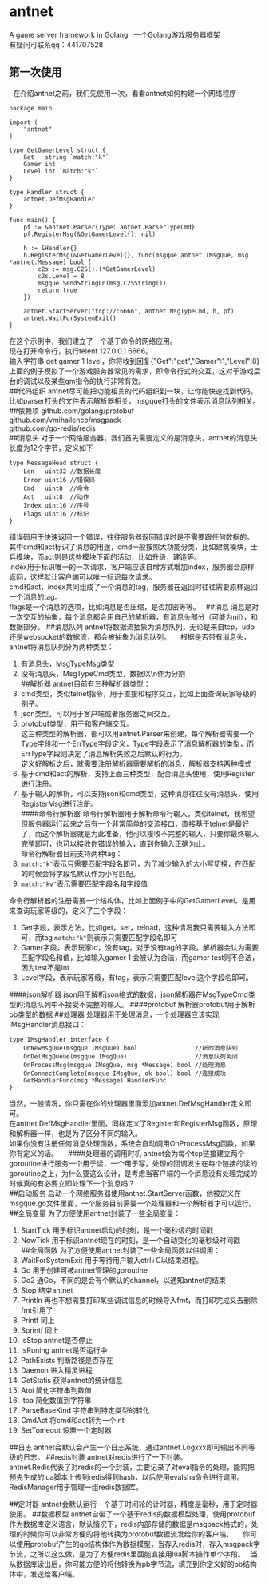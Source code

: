 # antnet
A game server framework in Golang    一个Golang游戏服务器框架     
有疑问可联系qq：441707528   
## 第一次使用
   在介绍antnet之前，我们先使用一次，看看antnet如何构建一个网络程序
```
package main

import (
	"antnet"
)

type GetGamerLevel struct {
	Get   string `match:"k"`
	Gamer int
	Level int `match:"k"`
}

type Handler struct {
	antnet.DefMsgHandler
}

func main() {
	pf := &antnet.Parser{Type: antnet.ParserTypeCmd}
	pf.RegisterMsg(&GetGamerLevel{}, nil)

	h := &Handler{}
	h.RegisterMsg(&GetGamerLevel{}, func(msgque antnet.IMsgQue, msg *antnet.Message) bool {
		c2s := msg.C2S().(*GetGamerLevel)
		c2s.Level = 8
		msgque.SendStringLn(msg.C2SString())
		return true
	})

	antnet.StartServer("tcp://:6666", antnet.MsgTypeCmd, h, pf)
	antnet.WaitForSystemExit()
}
```
在这个示例中，我们建立了一个基于命令的网络应用。  
现在打开命令行，执行telent 127.0.0.1 6666。  
输入字符串 get gamer 1 level，你将收到回复{"Get":"get","Gamer":1,"Level":8}  
上面的例子模拟了一个游戏服务器常见的需求，即命令行式的交互，这对于游戏后台的调试以及某些gm指令的执行非常有效。  
##代码组织
antnet尽可能把功能相关的代码组织到一块，让你能快速找到代码，比如parser打头的文件表示解析器相关，msgque打头的文件表示消息队列相关。
##依赖项
github.com/golang/protobuf   
github.com/vmihailenco/msgpack   
github.com/go-redis/redis   
##消息头
对于一个网络服务器，我们首先需要定义的是消息头，antnet的消息头长度为12个字节，定义如下
```
type MessageHead struct {
	Len   uint32 //数据长度
	Error uint16 //错误码
	Cmd   uint8  //命令
	Act   uint8  //动作
	Index uint16 //序号
	Flags uint16 //标记
}
```
错误码用于快速返回一个错误，往往服务器返回错误时是不需要跟任何数据的。  
其中cmd和act标识了消息的用途，cmd一般按照大功能分类，比如建筑模块，士兵模块，而act则是这些模块下面的活动，比如升级，建造等。  
index用于标识唯一的一次请求，客户端应该自增方式增加index，服务器会原样返回，这样就让客户端可以唯一标识每次请求。  
cmd和act，index共同组成了一个消息的tag，服务器在返回时往往需要原样返回一个消息的tag。  
flags是一个消息的选项，比如消息是否压缩，是否加密等等。   
##消息
消息是对一次交互的抽象，每个消息都会用自己的解析器，有消息头部分（可能为nil），和数据部分。
##消息队列
antnet将数据流抽象为消息队列，无论是来自tcp，udp还是websocket的数据流，都会被抽象为消息队列。    
根据是否带有消息头，antnet将消息队列分为两种类型：        
1. 有消息头，MsgTypeMsg类型     
2. 没有消息头，MsgTypeCmd类型，数据以\n作为分割     
##解析器
antnet目前有三种解析器类型：  
1. cmd类型，类似telnet指令，用于直接和程序交互，比如上面查询玩家等级的例子。  
2. json类型，可以用于客户端或者服务器之间交互。  
3. protobuf类型，用于和客户端交互。   
这三种类型的解析器，都可以用antnet.Parser来创建，每个解析器需要一个Type字段和一个ErrType字段定义，Type字段表示了消息解析器的类型，而ErrType字段则决定了消息解析失败之后默认的行为。     
定义好解析之后，就需要注册解析器需要解析的消息，解析器支持两种模式：  
1. 基于cmd和act的解析，支持上面三种类型，配合消息头使用，使用Register进行注册。  
2. 基于输入的解析，可以支持json和cmd类型，这种消息往往没有消息头，使用RegisterMsg进行注册。  
####命令行解析器
命令行解析器用于解析命令行输入，类似telnet，我希望但服务器运行起来之后有一个非常简单的交流接口，直接基于telnet是最好了，而这个解析器就是为此准备，他可以接收不完整的输入，只要你最终输入完整即可，也可以接收你错误的输入，直到你输入正确为止。    
命令行解析器目前支持两种tag：   
1. `match:"k"`表示只需要匹配字段名即可，为了减少输入的大小写切换，在匹配的时候会将字段名默认作为小写匹配。    
2. `match:"kv"`表示需要匹配字段名和字段值   
     
命令行解析器的注册需要一个结构体，比如上面例子中的GetGamerLevel，是用来查询玩家等级的，定义了三个字段：    
1. Get字段，表示方法，比如get，set，reload，这种情况我只需要输入方法即可，而tag `match:"k"`则表示只需要匹配字段名即可   
2. Gamer字段，表示玩家id，没有tag，对于没有tag的字段，解析器会认为需要匹配字段名和值，比如输入gamer 1 会被认为合法，而gamer test则不合法，因为test不是int   
3. Level字段，表示玩家等级，有tag，表示只需要匹配level这个字段名即可。    

####json解析器
json用于解析json格式的数据，json解析器在MsgTypeCmd类型的消息队列中不接受不完整的输入。
####protobuf
解析器protobuf用于解析pb类型的数据
##处理器
处理器用于处理消息，一个处理器应该实现IMsgHandler消息接口：
```
type IMsgHandler interface {
	OnNewMsgQue(msgque IMsgQue) bool                //新的消息队列
	OnDelMsgQueue(msgque IMsgQue)                   //消息队列关闭
	OnProcessMsg(msgque IMsgQue, msg *Message) bool //处理消息
	OnConnectComplete(msgque IMsgQue, ok bool) bool //连接成功
	GetHandlerFunc(msg *Message) HandlerFunc
}
```

当然，一般情况，你只需在你的处理器里面添加antnet.DefMsgHandler定义即可。  
在antnet.DefMsgHandler里面，同样定义了Register和RegisterMsg函数，原理和解析器一样，也是为了区分不同的输入。   
如果你没有注册任何消息处理函数，系统会自动调用OnProcessMsg函数，如果你有定义的话。    
####处理器的调用时机
antnet会为每个tcp链接建立两个goroutine进行服务一个用于读，一个用于写，处理的回调发生在每个链接的读的goroutine之上，为什么要这么设计，是考虑当客户端的一个消息没有处理完成的时候真的有必要立即处理下一个消息吗？  
##启动服务
启动一个网络服务器使用antnet.StartServer函数，他被定义在msgque.go文件里面，一个服务目前需要一个处理器和一个解析器才可以运行。
##全局变量
为了方便使用antnet封装了一些全局变量：  
1. StartTick 用于标识antnet启动的时刻，是一个毫秒级的时间戳    
2. NowTick 用于标识antnet现在的时刻，是一个自动变化的毫秒级时间戳  
##全局函数
为了方便使用antnet封装了一些全局函数以供调用：  
1. WaitForSystemExit 用于等待用户输入ctrl+C以结束进程。  
2. Go 用于创建可被antnet管理的goroutine  
2. Go2 通Go，不同的是会有个默认的channel，以通知antnet的结束  
3. Stop 结束antnet  
4. Println 再也不想需要打印某些调试信息的时候导入fmt，而打印完成又去删除fmt引用了  
5. Printf 同上  
6. Sprintf 同上  
7. IsStop antnet是否停止  
8. IsRuning antnet是否运行中  
9. PathExists 判断路径是否存在  
10. Daemon 进入精灵进程  
11. GetStatis 获得antnet的统计信息  
12. Atoi 简化字符串到数值  
13. Itoa 简化数值到字符串  
14. ParseBaseKind 字符串到特定类型的转化  
15. CmdAct 将cmd和act转为一个int   
16. SetTomeout 设置一个定时器

##日志
antnet会默认会产生一个日志系统，通过antnet.Logxxx即可输出不同等级的日志。
##redis封装
antnet对redis进行了一下封装。   
antnet.Redis代表了对redis的一个封装，主要记录了对eval指令的处理，能购把预先生成的lua脚本上传到redis得到hash，以后使用evalsha命令进行调用。
RedisManager用于管理一组redis数据库。   

##定时器
antnet会默认运行一个基于时间轮的计时器，精度是毫秒，用于定时器使用。
##数据模型
antnet自带了一个基于redis的数据模型处理，使用protobuf作为数据库定义语言，默认情况下，redis内部存储的数据是msgpack格式的，处理的时候你可以非常方便的将他转换为protobuf数据流发给你的客户端。       
你可以使用protobuf产生的go结构体作为数据模型，当存入redis时，存入msgpack字节流，之所以这么做，是为了方便redis里面能直接用lua脚本操作单个字段。      当从数据库读出后，你可能方便的将他转换为pb字节流，填充到你定义好的pb结构体中，发送给客户端。
